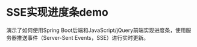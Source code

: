 # SSE实现进度条demo

演示了如何使用Spring Boot后端和JavaScript/jQuery前端实现进度条，使用服务器推送事件（Server-Sent Events，SSE）进行实时更新。